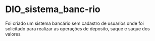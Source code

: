 # DIO_sistema_banc-rio
Foi criado um sistema bancário sem cadastro de usuarios onde foi solicitado para  realizar as operações de deposito, saque e saque dos valores 

